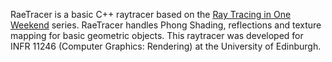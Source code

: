 RaeTracer is a basic C++ raytracer based on the [Ray Tracing in One Weekend](https://raytracing.github.io/books/RayTracingInOneWeekend.html) series. RaeTracer handles Phong Shading, reflections and texture mapping for basic geometric objects. This raytracer was developed for INFR 11246 (Computer Graphics: Rendering) at the University of Edinburgh. 
